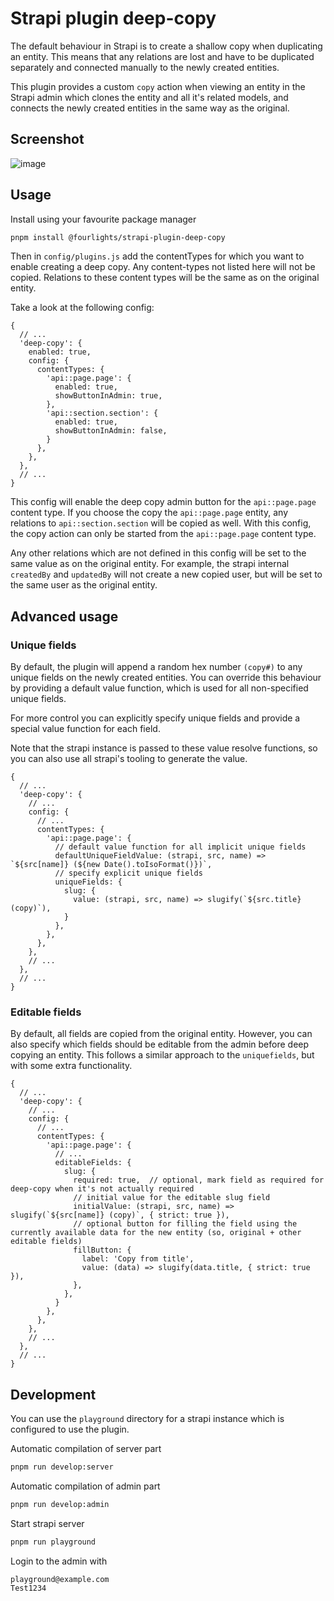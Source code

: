 # Strapi plugin deep-copy

The default behaviour in Strapi is to create a shallow copy when duplicating an entity.
This means that any relations are lost and have to be duplicated separately and connected manually to the newly created entities.

This plugin provides a custom `copy` action when viewing an entity in the Strapi admin which clones the entity and all it's related models, and connects the newly created entities in the same way as the original.

## Screenshot

![image](https://user-images.githubusercontent.com/112890430/231699202-730b2366-12e9-443f-88bc-f83cae829ce3.png)

## Usage

Install using your favourite package manager

```bash
pnpm install @fourlights/strapi-plugin-deep-copy
```

Then in `config/plugins.js` add the contentTypes for which you want to enable creating a deep copy.
Any content-types not listed here will not be copied. Relations to these content types will be the same as on the original entity.


Take a look at the following config:

```json5
{
  // ...
  'deep-copy': {
    enabled: true,
    config: {
      contentTypes: {
        'api::page.page': {
          enabled: true,
          showButtonInAdmin: true,
        },
        'api::section.section': {
          enabled: true,
          showButtonInAdmin: false,
        }
      },
    },
  },
  // ...
}
```

This config will enable the deep copy admin button for the `api::page.page` content type.
If you choose the copy the `api::page.page` entity, any relations to `api::section.section` will be copied as well.
With this config, the copy action can only be started from the `api::page.page` content type.

Any other relations which are not defined in this config will be set to the same value as on the original entity.
For example, the strapi internal `createdBy` and `updatedBy` will not create a new copied user, but will be set to the same user as the original entity.

## Advanced usage

### Unique fields

By default, the plugin will append a random hex number `(copy#)` to any unique fields on the newly created entities.
You can override this behaviour by providing a default value function, which is used for all non-specified unique fields.

For more control you can explicitly specify unique fields and provide a special value function for each field.

Note that the strapi instance is passed to these value resolve functions, so you can also use all strapi's tooling to generate the value.

```json5
{
  // ...
  'deep-copy': {
    // ...
    config: {
      // ...
      contentTypes: {
        'api::page.page': {
          // default value function for all implicit unique fields
          defaultUniqueFieldValue: (strapi, src, name) => `${src[name]} (${new Date().toIsoFormat()})`,
          // specify explicit unique fields
          uniqueFields: {
            slug: {
              value: (strapi, src, name) => slugify(`${src.title} (copy)`),
            }
          },
        },
      },
    },
    // ...
  },
  // ...
}
```

### Editable fields

By default, all fields are copied from the original entity. However, you can also specify which fields should be editable from the admin before deep copying an entity.
This follows a similar approach to the `uniquefields`, but with some extra functionality.

```json5
{
  // ...
  'deep-copy': {
    // ...
    config: {
      // ...
      contentTypes: {
        'api::page.page': {
          // ...
          editableFields: {
            slug: {
              required: true,  // optional, mark field as required for deep-copy when it's not actually required
              // initial value for the editable slug field
              initialValue: (strapi, src, name) => slugify(`${src[name]} (copy)`, { strict: true }),
              // optional button for filling the field using the currently available data for the new entity (so, original + other editable fields)
              fillButton: {
                label: 'Copy from title',
                value: (data) => slugify(data.title, { strict: true }),
              },
            },  
          }
        },
      },
    },
    // ...
  },
  // ...
}
```

## Development

You can use the `playground` directory for a strapi instance which is configured to use the plugin.

Automatic compilation of server part
```bash
pnpm run develop:server
```

Automatic compilation of admin part
```bash
pnpm run develop:admin
```

Start strapi server
```bash
pnpm run playground
```

Login to the admin with

```
playground@example.com
Test1234
```
